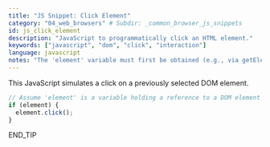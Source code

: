 ```yaml
---
title: "JS Snippet: Click Element"
category: "04_web_browsers" # Subdir: _common_browser_js_snippets
id: js_click_element
description: "JavaScript to programmatically click an HTML element."
keywords: ["javascript", "dom", "click", "interaction"]
language: javascript
notes: "The 'element' variable must first be obtained (e.g., via getElementById or querySelector)."
---
```


This JavaScript simulates a click on a previously selected DOM element.

```javascript
// Assume 'element' is a variable holding a reference to a DOM element
if (element) {
  element.click();
}
```
END_TIP 